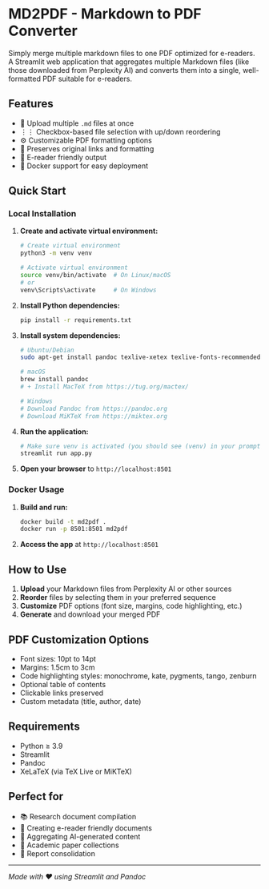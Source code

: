 # MD2PDF - Markdown to PDF Converter

Simply merge multiple markdown files to one PDF optimized for e-readers. A Streamlit web application that aggregates multiple Markdown files (like those downloaded from Perplexity AI) and converts them into a single, well-formatted PDF suitable for e-readers.

## Features

- 📁 Upload multiple `.md` files at once
- ⋮⋮ Checkbox-based file selection with up/down reordering
- ⚙️ Customizable PDF formatting options
- 🔗 Preserves original links and formatting
- 📱 E-reader friendly output
- 🐳 Docker support for easy deployment

## Quick Start

### Local Installation

1. **Create and activate virtual environment:**
   ```bash
   # Create virtual environment
   python3 -m venv venv
   
   # Activate virtual environment
   source venv/bin/activate  # On Linux/macOS
   # or
   venv\Scripts\activate     # On Windows
   ```

2. **Install Python dependencies:**
   ```bash
   pip install -r requirements.txt
   ```

3. **Install system dependencies:**
   ```bash
   # Ubuntu/Debian
   sudo apt-get install pandoc texlive-xetex texlive-fonts-recommended
   
   # macOS
   brew install pandoc
   # + Install MacTeX from https://tug.org/mactex/
   
   # Windows
   # Download Pandoc from https://pandoc.org
   # Download MiKTeX from https://miktex.org
   ```

4. **Run the application:**
   ```bash
   # Make sure venv is activated (you should see (venv) in your prompt)
   streamlit run app.py
   ```

5. **Open your browser** to `http://localhost:8501`

### Docker Usage

1. **Build and run:**
   ```bash
   docker build -t md2pdf .
   docker run -p 8501:8501 md2pdf
   ```

2. **Access the app** at `http://localhost:8501`

## How to Use

1. **Upload** your Markdown files from Perplexity AI or other sources
2. **Reorder** files by selecting them in your preferred sequence
3. **Customize** PDF options (font size, margins, code highlighting, etc.)
4. **Generate** and download your merged PDF

## PDF Customization Options

- Font sizes: 10pt to 14pt
- Margins: 1.5cm to 3cm
- Code highlighting styles: monochrome, kate, pygments, tango, zenburn
- Optional table of contents
- Clickable links preserved
- Custom metadata (title, author, date)

## Requirements

- Python ≥ 3.9
- Streamlit
- Pandoc
- XeLaTeX (via TeX Live or MiKTeX)

## Perfect for

- 📚 Research document compilation
- 📖 Creating e-reader friendly documents
- 🤖 Aggregating AI-generated content
- 📄 Academic paper collections
- 💼 Report consolidation

---
*Made with ❤️ using Streamlit and Pandoc*
